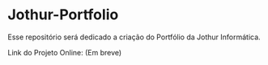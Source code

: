 # Jothur-Portfolio
Esse repositório será dedicado a criação do Portfólio da Jothur Informática.

Link do Projeto Online: (Em breve)
